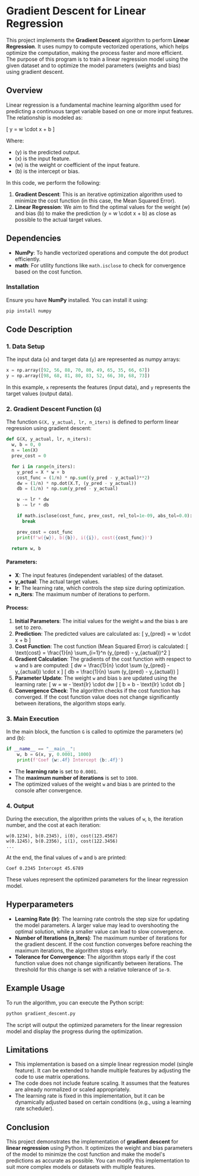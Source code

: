 #  Gradient Descent for Linear Regression

This project implements the **Gradient Descent** algorithm to perform **Linear Regression**. It uses numpy to compute vectorized operations, which helps optimize the computation, making the process faster and more efficient. The purpose of this program is to train a linear regression model using the given dataset and to optimize the model parameters (weights and bias) using gradient descent.

## Overview

Linear regression is a fundamental machine learning algorithm used for predicting a continuous target variable based on one or more input features. The relationship is modeled as:

\[
y = w \cdot x + b
\]

Where:
- \(y\) is the predicted output.
- \(x\) is the input feature.
- \(w\) is the weight or coefficient of the input feature.
- \(b\) is the intercept or bias.

In this code, we perform the following:
1. **Gradient Descent**: This is an iterative optimization algorithm used to minimize the cost function (in this case, the Mean Squared Error).
2. **Linear Regression**: We aim to find the optimal values for the weight \(w\) and bias \(b\) to make the prediction \(y = w \cdot x + b\) as close as possible to the actual target values.

## Dependencies

- **NumPy**: To handle vectorized operations and compute the dot product efficiently.
- **math**: For utility functions like `math.isclose` to check for convergence based on the cost function.

### Installation

Ensure you have **NumPy** installed. You can install it using:

```bash
pip install numpy
```

## Code Description

### 1. Data Setup
The input data (`x`) and target data (`y`) are represented as numpy arrays:

```python
x = np.array([92, 56, 88, 70, 80, 49, 65, 35, 66, 67])
y = np.array([98, 68, 81, 80, 83, 52, 66, 30, 68, 73])
```

In this example, `x` represents the features (input data), and `y` represents the target values (output data).

### 2. Gradient Descent Function (`G`)
The function `G(X, y_actual, lr, n_iters)` is defined to perform linear regression using gradient descent:

```python
def G(X, y_actual, lr, n_iters):
  w, b = 0, 0
  n = len(X)
  prev_cost = 0

  for i in range(n_iters):
    y_pred = X * w + b
    cost_func = (1/n) * np.sum((y_pred - y_actual)**2)
    dw = (1/n) * np.dot(X.T, (y_pred - y_actual))
    db = (1/n) * np.sum(y_pred - y_actual)

    w -= lr * dw
    b -= lr * db

    if math.isclose(cost_func, prev_cost, rel_tol=1e-09, abs_tol=0.0):
      break

    prev_cost = cost_func
    print(f'w({w}), b({b}), i({i}), cost({cost_func})')

  return w, b
```

#### Parameters:
- **X**: The input features (independent variables) of the dataset.
- **y_actual**: The actual target values.
- **lr**: The learning rate, which controls the step size during optimization.
- **n_iters**: The maximum number of iterations to perform.

#### Process:
1. **Initial Parameters**: The initial values for the weight `w` and the bias `b` are set to zero.
2. **Prediction**: The predicted values are calculated as:
   \[
   y_{pred} = w \cdot x + b
   \]
3. **Cost Function**: The cost function (Mean Squared Error) is calculated:
   \[
   \text{cost} = \frac{1}{n} \sum_{i=1}^n (y_{pred} - y_{actual})^2
   \]
4. **Gradient Calculation**: The gradients of the cost function with respect to `w` and `b` are computed:
   \[
   dw = \frac{1}{n} \cdot \sum (y_{pred} - y_{actual}) \cdot x
   \]
   \[
   db = \frac{1}{n} \sum (y_{pred} - y_{actual})
   \]
5. **Parameter Update**: The weight `w` and bias `b` are updated using the learning rate:
   \[
   w = w - \text{lr} \cdot dw
   \]
   \[
   b = b - \text{lr} \cdot db
   \]
6. **Convergence Check**: The algorithm checks if the cost function has converged. If the cost function value does not change significantly between iterations, the algorithm stops early.

### 3. Main Execution
In the main block, the function `G` is called to optimize the parameters \(w\) and \(b\):

```python
if __name__ == "__main__":
    w, b = G(x, y, 0.0001, 1000)
    print(f'Coef {w:.4f} Intercept {b:.4f}')
```

- The **learning rate** is set to `0.0001`.
- The **maximum number of iterations** is set to `1000`.
- The optimized values of the weight `w` and bias `b` are printed to the console after convergence.

### 4. Output

During the execution, the algorithm prints the values of `w`, `b`, the iteration number, and the cost at each iteration:

```
w(0.1234), b(0.2345), i(0), cost(123.4567)
w(0.1245), b(0.2356), i(1), cost(122.3456)
...
```

At the end, the final values of `w` and `b` are printed:

```
Coef 0.2345 Intercept 45.6789
```

These values represent the optimized parameters for the linear regression model.

## Hyperparameters

- **Learning Rate (lr)**: The learning rate controls the step size for updating the model parameters. A larger value may lead to overshooting the optimal solution, while a smaller value can lead to slow convergence.
- **Number of Iterations (n_iters)**: The maximum number of iterations for the gradient descent. If the cost function converges before reaching the maximum iterations, the algorithm stops early.
- **Tolerance for Convergence**: The algorithm stops early if the cost function value does not change significantly between iterations. The threshold for this change is set with a relative tolerance of `1e-9`.

## Example Usage

To run the algorithm, you can execute the Python script:

```bash
python gradient_descent.py
```

The script will output the optimized parameters for the linear regression model and display the progress during the optimization.

## Limitations

- This implementation is based on a simple linear regression model (single feature). It can be extended to handle multiple features by adjusting the code to use matrix operations.
- The code does not include feature scaling. It assumes that the features are already normalized or scaled appropriately.
- The learning rate is fixed in this implementation, but it can be dynamically adjusted based on certain conditions (e.g., using a learning rate scheduler).

## Conclusion

This project demonstrates the implementation of **gradient descent** for **linear regression** using Python. It optimizes the weight and bias parameters of the model to minimize the cost function and make the model's predictions as accurate as possible. You can modify this implementation to suit more complex models or datasets with multiple features.
